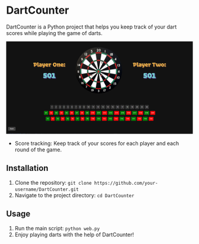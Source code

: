 # DartCounter

DartCounter is a Python project that helps you keep track of your dart scores while playing the game of darts.

![Example Image](static/img/Screenshot.png)

- Score tracking: Keep track of your scores for each player and each round of the game.

## Installation

1. Clone the repository: `git clone https://github.com/your-username/DartCounter.git`
2. Navigate to the project directory: `cd DartCounter`

## Usage

1. Run the main script: `python web.py`
2. Enjoy playing darts with the help of DartCounter!
